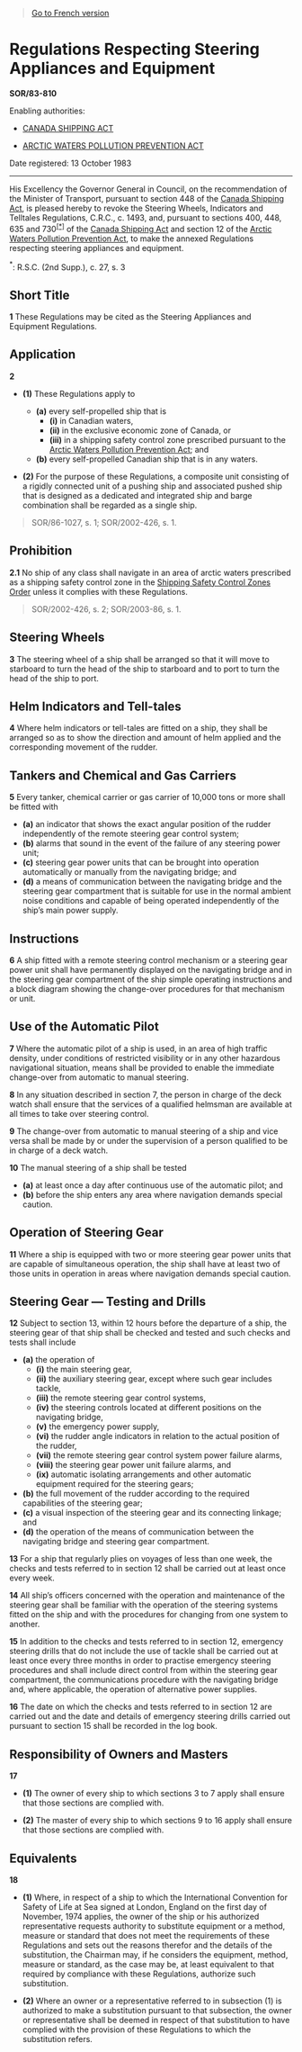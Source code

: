 > [Go to French version](/fr/Règlements/Décrets,%20ordonnances%20et%20règlements%20statutaires/83/810.md)

# Regulations Respecting Steering Appliances and Equipment

**SOR/83-810**

Enabling authorities: 
- [CANADA SHIPPING ACT](/en/Acts/Revised%20Statutes%20of%20Canada/S/S-9.md)

- [ARCTIC WATERS POLLUTION PREVENTION ACT](/en/Acts/Revised%20Statutes%20of%20Canada/A/A-12.md)

Date registered: 13 October 1983

----------

His Excellency the Governor General in Council, on the recommendation of the Minister of Transport, pursuant to section 448 of the [Canada Shipping Act](/en/Acts/Revised%20Statutes%20of%20Canada/S/S-9.md), is pleased hereby to revoke the Steering Wheels, Indicators and Telltales Regulations, C.R.C., c. 1493, and, pursuant to sections 400, 448, 635 and 730<sup><a href='#footnote_e'>[*]</a></sup> of the [Canada Shipping Act](/en/Acts/Revised%20Statutes%20of%20Canada/S/S-9.md) and section 12 of the [Arctic Waters Pollution Prevention Act](/en/Acts/Revised%20Statutes%20of%20Canada/A/A-12.md), to make the annexed Regulations respecting steering appliances and equipment.

<a name='footnote_e'><sup>*</sup></a>: R.S.C. (2nd Supp.), c. 27, s. 3<br />




## Short Title


**1** These Regulations may be cited as the Steering Appliances and Equipment Regulations.




## Application


**2** 

- **(1)** These Regulations apply to
	- **(a)** every self-propelled ship that is
		- **(i)** in Canadian waters,
		- **(ii)** in the exclusive economic zone of Canada, or
		- **(iii)** in a shipping safety control zone prescribed pursuant to the [Arctic Waters Pollution Prevention Act](/en/Acts/Revised%20Statutes%20of%20Canada/A/A-12.md); and
	- **(b)** every self-propelled Canadian ship that is in any waters.

- **(2)** For the purpose of these Regulations, a composite unit consisting of a rigidly connected unit of a pushing ship and associated pushed ship that is designed as a dedicated and integrated ship and barge combination shall be regarded as a single ship.
> SOR/86-1027, s. 1; SOR/2002-426, s. 1.





## Prohibition


**2.1** No ship of any class shall navigate in an area of arctic waters prescribed as a shipping safety control zone in the [Shipping Safety Control Zones Order](/en/Regulations/Consolidated%20Regulations%20of%20Canada/301-400/C.R.C.,%20c.%20356.md) unless it complies with these Regulations.
> SOR/2002-426, s. 2; SOR/2003-86, s. 1.





## Steering Wheels


**3** The steering wheel of a ship shall be arranged so that it will move to starboard to turn the head of the ship to starboard and to port to turn the head of the ship to port.




## Helm Indicators and Tell-tales


**4** Where helm indicators or tell-tales are fitted on a ship, they shall be arranged so as to show the direction and amount of helm applied and the corresponding movement of the rudder.




## Tankers and Chemical and Gas Carriers


**5** Every tanker, chemical carrier or gas carrier of 10,000 tons or more shall be fitted with
- **(a)** an indicator that shows the exact angular position of the rudder independently of the remote steering gear control system;
- **(b)** alarms that sound in the event of the failure of any steering power unit;
- **(c)** steering gear power units that can be brought into operation automatically or manually from the navigating bridge; and
- **(d)** a means of communication between the navigating bridge and the steering gear compartment that is suitable for use in the normal ambient noise conditions and capable of being operated independently of the ship’s main power supply.




## Instructions


**6** A ship fitted with a remote steering control mechanism or a steering gear power unit shall have permanently displayed on the navigating bridge and in the steering gear compartment of the ship simple operating instructions and a block diagram showing the change-over procedures for that mechanism or unit.




## Use of the Automatic Pilot


**7** Where the automatic pilot of a ship is used, in an area of high traffic density, under conditions of restricted visibility or in any other hazardous navigational situation, means shall be provided to enable the immediate change-over from automatic to manual steering.



**8** In any situation described in section 7, the person in charge of the deck watch shall ensure that the services of a qualified helmsman are available at all times to take over steering control.



**9** The change-over from automatic to manual steering of a ship and vice versa shall be made by or under the supervision of a person qualified to be in charge of a deck watch.



**10** The manual steering of a ship shall be tested
- **(a)** at least once a day after continuous use of the automatic pilot; and
- **(b)** before the ship enters any area where navigation demands special caution.




## Operation of Steering Gear


**11** Where a ship is equipped with two or more steering gear power units that are capable of simultaneous operation, the ship shall have at least two of those units in operation in areas where navigation demands special caution.




## Steering Gear — Testing and Drills


**12** Subject to section 13, within 12 hours before the departure of a ship, the steering gear of that ship shall be checked and tested and such checks and tests shall include
- **(a)** the operation of
	- **(i)** the main steering gear,
	- **(ii)** the auxiliary steering gear, except where such gear includes tackle,
	- **(iii)** the remote steering gear control systems,
	- **(iv)** the steering controls located at different positions on the navigating bridge,
	- **(v)** the emergency power supply,
	- **(vi)** the rudder angle indicators in relation to the actual position of the rudder,
	- **(vii)** the remote steering gear control system power failure alarms,
	- **(viii)** the steering gear power unit failure alarms, and
	- **(ix)** automatic isolating arrangements and other automatic equipment required for the steering gears;
- **(b)** the full movement of the rudder according to the required capabilities of the steering gear;
- **(c)** a visual inspection of the steering gear and its connecting linkage; and
- **(d)** the operation of the means of communication between the navigating bridge and steering gear compartment.



**13** For a ship that regularly plies on voyages of less than one week, the checks and tests referred to in section 12 shall be carried out at least once every week.



**14** All ship’s officers concerned with the operation and maintenance of the steering gear shall be familiar with the operation of the steering systems fitted on the ship and with the procedures for changing from one system to another.



**15** In addition to the checks and tests referred to in section 12, emergency steering drills that do not include the use of tackle shall be carried out at least once every three months in order to practise emergency steering procedures and shall include direct control from within the steering gear compartment, the communications procedure with the navigating bridge and, where applicable, the operation of alternative power supplies.



**16** The date on which the checks and tests referred to in section 12 are carried out and the date and details of emergency steering drills carried out pursuant to section 15 shall be recorded in the log book.




## Responsibility of Owners and Masters


**17** 

- **(1)** The owner of every ship to which sections 3 to 7 apply shall ensure that those sections are complied with.

- **(2)** The master of every ship to which sections 9 to 16 apply shall ensure that those sections are complied with.




## Equivalents


**18** 

- **(1)** Where, in respect of a ship to which the International Convention for Safety of Life at Sea signed at London, England on the first day of November, 1974 applies, the owner of the ship or his authorized representative requests authority to substitute equipment or a method, measure or standard that does not meet the requirements of these Regulations and sets out the reasons therefor and the details of the substitution, the Chairman may, if he considers the equipment, method, measure or standard, as the case may be, at least equivalent to that required by compliance with these Regulations, authorize such substitution.

- **(2)** Where an owner or a representative referred to in subsection (1) is authorized to make a substitution pursuant to that subsection, the owner or representative shall be deemed in respect of that substitution to have complied with the provision of these Regulations to which the substitution refers.


